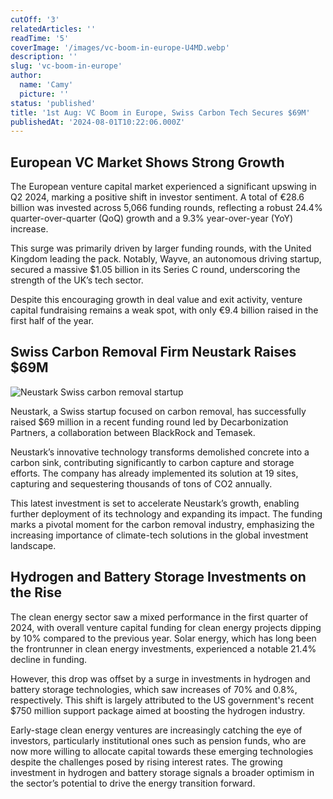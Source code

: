 ```yaml
---
cutOff: '3'
relatedArticles: ''
readTime: '5'
coverImage: '/images/vc-boom-in-europe-U4MD.webp'
description: ''
slug: 'vc-boom-in-europe'
author:
  name: 'Camy'
  picture: ''
status: 'published'
title: '1st Aug: VC Boom in Europe, Swiss Carbon Tech Secures $69M'
publishedAt: '2024-08-01T10:22:06.000Z'
---
```


## **European VC Market Shows Strong Growth**

The European venture capital market experienced a significant upswing in Q2 2024, marking a positive shift in investor sentiment. A total of €28.6 billion was invested across 5,066 funding rounds, reflecting a robust 24.4% quarter-over-quarter (QoQ) growth and a 9.3% year-over-year (YoY) increase. 

This surge was primarily driven by larger funding rounds, with the United Kingdom leading the pack. Notably, Wayve, an autonomous driving startup, secured a massive $1.05 billion in its Series C round, underscoring the strength of the UK’s tech sector. 

Despite this encouraging growth in deal value and exit activity, venture capital fundraising remains a weak spot, with only €9.4 billion raised in the first half of the year.

## **Swiss Carbon Removal Firm Neustark Raises $69M**

![Neustark Swiss carbon removal startup](/images/vc-boom-in-europe-czMD.webp)

Neustark, a Swiss startup focused on carbon removal, has successfully raised $69 million in a recent funding round led by Decarbonization Partners, a collaboration between BlackRock and Temasek. 

Neustark’s innovative technology transforms demolished concrete into a carbon sink, contributing significantly to carbon capture and storage efforts. The company has already implemented its solution at 19 sites, capturing and sequestering thousands of tons of CO2 annually. 

This latest investment is set to accelerate Neustark’s growth, enabling further deployment of its technology and expanding its impact. The funding marks a pivotal moment for the carbon removal industry, emphasizing the increasing importance of climate-tech solutions in the global investment landscape.

## **Hydrogen and Battery Storage Investments on the Rise**

The clean energy sector saw a mixed performance in the first quarter of 2024, with overall venture capital funding for clean energy projects dipping by 10% compared to the previous year. Solar energy, which has long been the frontrunner in clean energy investments, experienced a notable 21.4% decline in funding. 

However, this drop was offset by a surge in investments in hydrogen and battery storage technologies, which saw increases of 70% and 0.8%, respectively. This shift is largely attributed to the US government's recent $750 million support package aimed at boosting the hydrogen industry. 

Early-stage clean energy ventures are increasingly catching the eye of investors, particularly institutional ones such as pension funds, who are now more willing to allocate capital towards these emerging technologies despite the challenges posed by rising interest rates. The growing investment in hydrogen and battery storage signals a broader optimism in the sector’s potential to drive the energy transition forward.